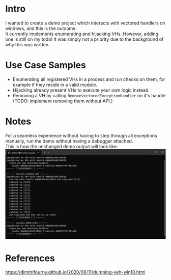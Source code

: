 # Intro
I wanted to create a demo project which interacts with vectored handlers on windows, and this is the outcome. <br/>
It currently implements enumerating and hijacking VHs. However, adding one is still on my todo! It was simply not a priority due to the background of why this was written. <br/>

# Use Case Samples
- Enumerating all registered VHs in a process and run checks on them, for example if they reside in a valid module.
- Hijacking already present VHs to execute your own logic instead.
- Removing a VH by calling `RemoveVectoredExceptionHandler` on it's handle (TODO: implement removing them without API.)

# Notes
For a seamless experience without having to step through all exceptions manually, run the demo without having a debugger attached. <br/>
This is how the unchanged demo output will look like: <br/>
![ ](demo1.png)

# References
https://dimitrifourny.github.io/2020/06/11/dumping-veh-win10.html
